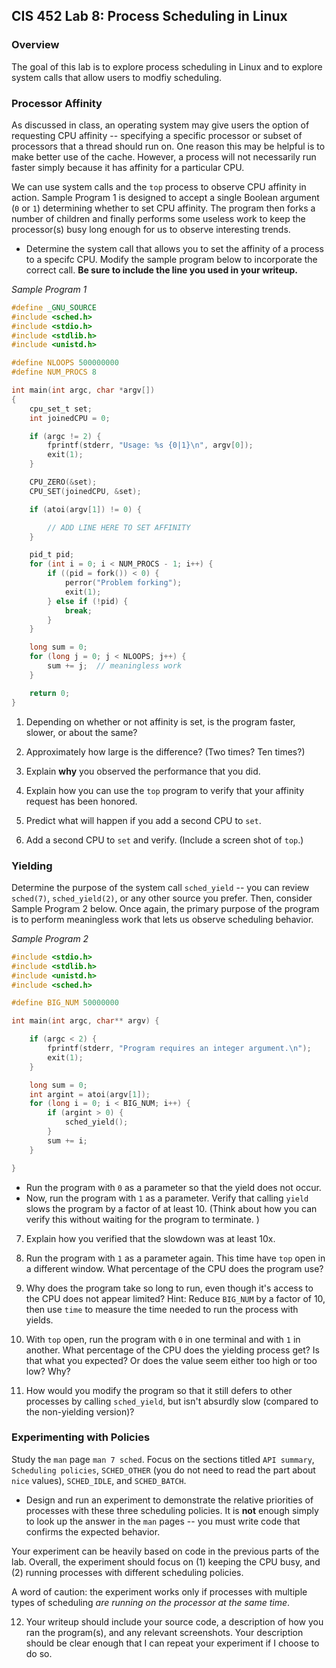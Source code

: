 CIS 452 Lab 8:  Process Scheduling in Linux
--------------------------------------------

### Overview

The goal of this lab is to explore process scheduling in Linux and to explore
system calls that allow users to modfiy scheduling.

### Processor Affinity

As discussed in class,
an operating system may give users the option of requesting CPU affinity --
specifying a specific processor or subset of processors that a thread should
run on.
One reason this may be helpful is to make better use of the cache.
However, a process will not necessarily run faster simply because it has
affinity for a particular CPU.

We can use system calls and the `top` process to observe CPU affinity in action.
Sample Program 1 is designed to accept a single Boolean argument (`0` or `1`)
determining whether to set CPU affinity.
The program then forks a number of children
and finally performs some useless work to keep the processor(s) busy long
enough for us to observe interesting trends.

* Determine the system call that allows you to set the affinity of a process
  to a specifc CPU.
  Modify the sample program below to incorporate the correct call.
  **Be sure to include the line you used in your writeup.**

*Sample Program 1*

```c
#define _GNU_SOURCE
#include <sched.h>
#include <stdio.h>
#include <stdlib.h>
#include <unistd.h>

#define NLOOPS 500000000
#define NUM_PROCS 8

int main(int argc, char *argv[])
{
    cpu_set_t set;
    int joinedCPU = 0;

    if (argc != 2) {
        fprintf(stderr, "Usage: %s {0|1}\n", argv[0]);
        exit(1);
    }

    CPU_ZERO(&set);
    CPU_SET(joinedCPU, &set);

    if (atoi(argv[1]) != 0) {

        // ADD LINE HERE TO SET AFFINITY
    }

    pid_t pid;
    for (int i = 0; i < NUM_PROCS - 1; i++) {
        if ((pid = fork()) < 0) {
            perror("Problem forking");
            exit(1);
        } else if (!pid) {
            break;
        }
    }

    long sum = 0;
    for (long j = 0; j < NLOOPS; j++) {
        sum += j;  // meaningless work
    }

    return 0;
}
```

1. Depending on whether or not affinity is set,
   is the program faster, slower, or about the same?

2. Approximately how large is the difference?  (Two times? Ten times?)

3. Explain **why** you observed the performance that you did.

4. Explain how you can use the `top` program to verify that your affinity request has been honored. 

5. Predict what will happen if you add a second CPU to `set`.

6. Add a second CPU to `set` and verify.  (Include a screen shot of `top`.)


### Yielding

Determine the purpose of the system call `sched_yield` --
you can review `sched(7)`, `sched_yield(2)`, or any other source you prefer.
Then, consider Sample Program 2 below.
Once again, the primary purpose of the program is to perform meaningless work
that lets us observe scheduling behavior.

*Sample Program 2*

```c
#include <stdio.h>
#include <stdlib.h>
#include <unistd.h>
#include <sched.h>

#define BIG_NUM 50000000

int main(int argc, char** argv) {

    if (argc < 2) {
        fprintf(stderr, "Program requires an integer argument.\n");
        exit(1);
    }

    long sum = 0;
    int argint = atoi(argv[1]);
    for (long i = 0; i < BIG_NUM; i++) {
        if (argint > 0) {
            sched_yield();
        }
        sum += i;
    }

}
```

* Run the program with `0` as a parameter so that the yield does not occur.
* Now, run the program with `1` as a parameter.  Verify that calling `yield` 
  slows the program by a factor of at least 10. (Think about how you can 
  verify this without waiting for the program to terminate. )


7. Explain how you verified that the slowdown was at least 10x.

8. Run the program with `1` as a parameter again.  This time have `top` open in a different 
window.  What percentage of the CPU does the program use?

9. Why does the program take so long to run, even though it's access to the CPU does not appear limited? 
   Hint: Reduce `BIG_NUM` by a factor of 10, then use `time` to measure the time needed to run the process with yields.

10. With `top` open, run the program with `0` in one terminal and with `1` in another. What percentage of the CPU does the 
yielding process get? Is that what you expected?  Or does the value seem either too high or too low?  Why?

11. How would you modify the program so that it still defers to other processes by calling `sched_yield`, but isn't absurdly slow 
(compared to the non-yielding version)?



### Experimenting with Policies

Study the `man` page `man 7 sched`.
Focus on the sections titled
`API summary`, `Scheduling policies`,  `SCHED_OTHER` (you do not need to read the part about `nice` values),
`SCHED_IDLE`, and `SCHED_BATCH`.

* Design and run an experiment to demonstrate the relative priorities of processes
with these three scheduling policies. It is **not** enough simply to look up the answer in the `man` pages --
  you must write code that confirms the expected behavior.

Your experiment can be heavily based on code in the previous parts of the lab.
Overall, the experiment should focus on
(1) keeping the CPU busy, and
(2) running processes with different scheduling policies.

A word of caution:
the experiment works only if processes with multiple types of scheduling
*are running on the processor at the same time*.

12. Your writeup should include your source code,
    a description of how you ran the program(s),
    and any relevant screenshots.
    Your description should be clear enough that I can repeat your experiment
    if I choose to do so.
